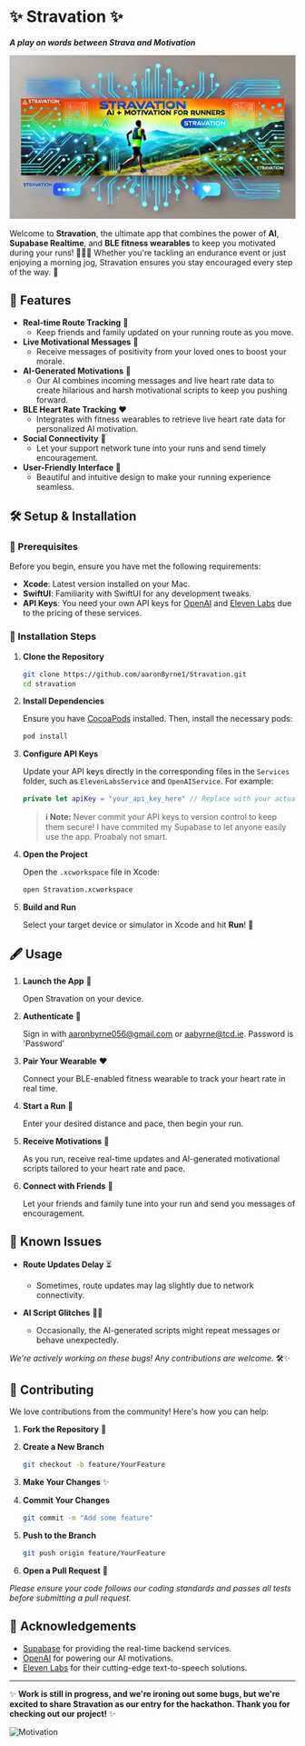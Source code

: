 # ✨ Stravation ✨

**_A play on words between Strava and Motivation_**

![Stravation Banner](./Stravation.jpeg)

Welcome to **Stravation**, the ultimate app that combines the power of **AI**, **Supabase Realtime**, and **BLE fitness wearables** to keep you motivated during your runs! 🏃‍♂️💨 Whether you're tackling an endurance event or just enjoying a morning jog, Stravation ensures you stay encouraged every step of the way. 🎉

## 🚀 Features

- **Real-time Route Tracking** 📍
  - Keep friends and family updated on your running route as you move.
- **Live Motivational Messages** 💬
  - Receive messages of positivity from your loved ones to boost your morale.
- **AI-Generated Motivations** 🤖
  - Our AI combines incoming messages and live heart rate data to create hilarious and harsh motivational scripts to keep you pushing forward.
- **BLE Heart Rate Tracking** ❤️
  - Integrates with fitness wearables to retrieve live heart rate data for personalized AI motivation.
- **Social Connectivity** 👥
  - Let your support network tune into your runs and send timely encouragement.
- **User-Friendly Interface** 🎨
  - Beautiful and intuitive design to make your running experience seamless.

## 🛠️ Setup & Installation

### 🔧 Prerequisites

Before you begin, ensure you have met the following requirements:

- **Xcode**: Latest version installed on your Mac.
- **SwiftUI**: Familiarity with SwiftUI for any development tweaks.
- **API Keys**: You need your own API keys for [OpenAI](https://openai.com/) and [Eleven Labs](https://elevenlabs.io/) due to the pricing of these services.

### 📅 Installation Steps

1. **Clone the Repository**

   ```bash
   git clone https://github.com/aaronByrne1/Stravation.git
   cd stravation
   ```

2. **Install Dependencies**

   Ensure you have [CocoaPods](https://cocoapods.org/) installed. Then, install the necessary pods:

   ```bash
   pod install
   ```

3. **Configure API Keys**

   Update your API keys directly in the corresponding files in the `Services` folder, such as `ElevenLabsService` and `OpenAIService`. For example:

   ```swift
   private let apiKey = "your_api_key_here" // Replace with your actual API key
   ```

   > **ℹ️ Note:** Never commit your API keys to version control to keep them secure! I have commited my Supabase to let anyone easily use the app. Proabaly not smart.

4. **Open the Project**

   Open the `.xcworkspace` file in Xcode:

   ```bash
   open Stravation.xcworkspace
   ```

5. **Build and Run**

   Select your target device or simulator in Xcode and hit **Run**! 🚀

## 🖋️ Usage

1.  **Launch the App** 📱

    Open Stravation on your device.

2.  **Authenticate** 🔐

    Sign in with aaronbyrne056@gmail.com or aabyrne@tcd.ie.
    Password is 'Password'

3.  **Pair Your Wearable** ❤️

    Connect your BLE-enabled fitness wearable to track your heart rate in real time.

4.  **Start a Run** 🏁

    Enter your desired distance and pace, then begin your run.

5.  **Receive Motivations** 🎤

    As you run, receive real-time updates and AI-generated motivational scripts tailored to your heart rate and pace.

6.  **Connect with Friends** 🤝

    Let your friends and family tune into your run and send you messages of encouragement.

## 🔧 Known Issues

- **Route Updates Delay** ⏳

  - Sometimes, route updates may lag slightly due to network connectivity.

- **AI Script Glitches** 🤖💬

  - Occasionally, the AI-generated scripts might repeat messages or behave unexpectedly.

_We’re actively working on these bugs! Any contributions are welcome._ 🛠️✨

## 🤝 Contributing

We love contributions from the community! Here's how you can help:

1.  **Fork the Repository** 🍄
2.  **Create a New Branch**

    ```bash
    git checkout -b feature/YourFeature
    ```

3.  **Make Your Changes** ✨
4.  **Commit Your Changes**

    ```bash
    git commit -m "Add some feature"
    ```

5.  **Push to the Branch**

    ```bash
    git push origin feature/YourFeature
    ```

6.  **Open a Pull Request** 🔀

_Please ensure your code follows our coding standards and passes all tests before submitting a pull request._

## 🙏 Acknowledgements

- [Supabase](https://supabase.com/) for providing the real-time backend services.
- [OpenAI](https://openai.com/) for powering our AI motivations.
- [Eleven Labs](https://elevenlabs.io/) for their cutting-edge text-to-speech solutions.

---

✨ **Work is still in progress, and we're ironing out some bugs, but we're excited to share Stravation as our entry for the hackathon. Thank you for checking out our project!** ✨

![Motivation](https://via.placeholder.com/400x100.png?text=Keep+Running!+You+Got+This!)
